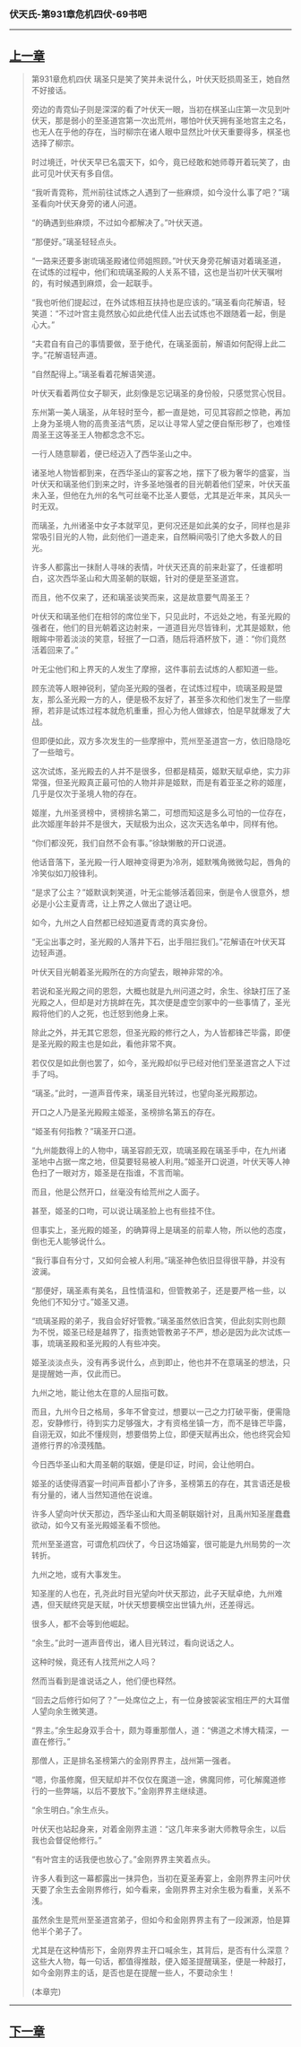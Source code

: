 ### 伏天氏-第931章危机四伏-69书吧

--------
[上一章](./9c751c618ea39009008b2b2f45b8de14.md)
--------


>
>
>
>第931章危机四伏
>璃圣只是笑了笑并未说什么，叶伏天贬损周圣王，她自然不好接话。
>
>旁边的青霓仙子则是深深的看了叶伏天一眼，当初在棋圣山庄第一次见到叶伏天，那是弱小的至圣道宫第一次出荒州，哪怕叶伏天拥有圣地宫主之名，也无人在乎他的存在，当时柳宗在诸人眼中显然比叶伏天重要得多，棋圣也选择了柳宗。
>
>时过境迁，叶伏天早已名震天下，如今，竟已经敢和她师尊开着玩笑了，由此可见叶伏天有多自信。
>
>“我听青霓称，荒州前往试炼之人遇到了一些麻烦，如今没什么事了吧？”璃圣看向叶伏天身旁的诸人问道。
>
>“的确遇到些麻烦，不过如今都解决了。”叶伏天道。
>
>“那便好。”璃圣轻轻点头。
>
>“一路来还要多谢琉璃圣殿诸位师姐照顾。”叶伏天身旁花解语对着璃圣道，在试炼的过程中，他们和琉璃圣殿的人关系不错，这也是当初叶伏天嘱咐的，有时候遇到麻烦，会一起联手。
>
>“我也听他们提起过，在外试炼相互扶持也是应该的。”璃圣看向花解语，轻笑道：“不过叶宫主竟然放心如此绝代佳人出去试炼也不跟随着一起，倒是心大。”
>
>“夫君自有自己的事情要做，至于绝代，在璃圣面前，解语如何配得上此二字。”花解语轻声道。
>
>“自然配得上。”璃圣看着花解语笑道。
>
>叶伏天看着两位女子聊天，此刻像是忘记璃圣的身份般，只感觉赏心悦目。
>
>东州第一美人璃圣，从年轻时至今，都一直是她，可见其容颜之惊艳，再加上身为圣境人物的高贵圣洁气质，足以让寻常人望之便自惭形秽了，也难怪周圣王这等圣王人物都念念不忘。
>
>一行人随意聊着，便已经迈入了西华圣山之中。
>
>诸圣地人物皆都到来，在西华圣山的宴客之地，摆下了极为奢华的盛宴，当叶伏天和璃圣他们到来之时，许多圣地强者的目光朝着他们望来，叶伏天虽未入圣，但他在九州的名气可丝毫不比圣人要低，尤其是近年来，其风头一时无双。
>
>而璃圣，九州诸圣中女子本就罕见，更何况还是如此美的女子，同样也是非常吸引目光的人物，此刻他们一道走来，自然瞬间吸引了绝大多数人的目光。
>
>许多人都露出一抹耐人寻味的表情，叶伏天还真的前来赴宴了，任谁都明白，这次西华圣山和大周圣朝的联姻，针对的便是至圣道宫。
>
>而且，他不仅来了，还和璃圣谈笑而来，这是故意要气周圣王？
>
>叶伏天和璃圣他们在相邻的席位坐下，只见此时，不远处之地，有圣光殿的强者在，他们的目光朝着这边射来，一道道目光尽皆锋利，尤其是姬默，他眼眸中带着淡淡的笑意，轻抿了一口酒，随后将酒杯放下，道：“你们竟然活着回来了。”
>
>叶无尘他们和上界天的人发生了摩擦，这件事前去试炼的人都知道一些。
>
>顾东流等人眼神锐利，望向圣光殿的强者，在试炼过程中，琉璃圣殿是盟友，那么圣光殿一方的人，便是极不友好了，甚至多次和他们发生了一些摩擦，若非是试炼过程本就危机重重，担心为他人做嫁衣，怕是早就爆发了大战。
>
>但即便如此，双方多次发生的一些摩擦中，荒州至圣道宫一方，依旧隐隐吃了一些暗亏。
>
>这次试炼，圣光殿去的人并不是很多，但都是精英，姬默天赋卓绝，实力非常强，但圣光殿真正最可怕的人物并非是姬默，而是有着亚圣之称的姬崖，几乎是仅次于圣境人物的存在。
>
>姬崖，九州圣贤榜中，贤榜排名第二，可想而知这是多么可怕的一位存在，此次姬崖年龄并不是很大，天赋极为出众，这次天选名单中，同样有他。
>
>“你们都没死，我们自然不会有事。”徐缺懒散的开口说道。
>
>他话音落下，圣光殿一行人眼神变得更为冷冽，姬默嘴角微微勾起，唇角的冷笑似如刀般锋利。
>
>“是求了公主？”姬默讽刺笑道，叶无尘能够活着回来，倒是令人很意外，想必是小公主夏青鸢，让上界之人做出了退让吧。
>
>如今，九州之人自然都已经知道夏青鸢的真实身份。
>
>“无尘出事之时，圣光殿的人落井下石，出手阻拦我们。”花解语在叶伏天耳边轻声道。
>
>叶伏天目光朝着圣光殿所在的方向望去，眼神非常的冷。
>
>若说和圣光殿之间的恩怨，大概也就是九州问道之时，余生、徐缺打压了圣光殿之人，但却是对方挑衅在先，其次便是虚空剑冢中的一些事情了，圣光殿将他们的人之死，也迁怒到他身上来。
>
>除此之外，并无其它恩怨，但圣光殿的修行之人，为人皆都锋芒毕露，即便是圣光殿的殿主也是如此，看他非常不爽。
>
>若仅仅是如此倒也罢了，如今，圣光殿却似乎已经对他们至圣道宫之人下过手了吗。
>
>“璃圣。”此时，一道声音传来，璃圣目光转过，也望向圣光殿那边。
>
>开口之人乃是圣光殿殿主姬圣，圣榜排名第五的存在。
>
>“姬圣有何指教？”璃圣开口道。
>
>“九州能数得上的人物中，璃圣容颜无双，琉璃圣殿在璃圣手中，在九州诸圣地中占据一席之地，但莫要轻易被人利用。”姬圣开口说道，叶伏天等人神色扫了一眼对方，姬圣是在指谁，不言而喻。
>
>而且，他是公然开口，丝毫没有给荒州之人面子。
>
>甚至，姬圣的口吻，可以说让璃圣脸上也有些挂不住。
>
>但事实上，圣光殿的姬圣，的确算得上是璃圣的前辈人物，所以他的态度，倒也无人能够说什么。
>
>“我行事自有分寸，又如何会被人利用。”璃圣神色依旧显得很平静，并没有波澜。
>
>“那便好，璃圣素有美名，且性情温和，但管教弟子，还是要严格一些，以免他们不知分寸。”姬圣又道。
>
>“琉璃圣殿的弟子，我自会好好管教。”璃圣虽然依旧含笑，但此刻实则也颇为不悦，姬圣已经是越界了，指责她管教弟子不严，想必是因为此次试炼一事，琉璃圣殿和圣光殿的人有些冲突。
>
>姬圣淡淡点头，没有再多说什么，点到即止，他也并不在意璃圣的想法，只是提醒她一声，仅此而已。
>
>九州之地，能让他太在意的人屈指可数。
>
>而且，九州今日之格局，多年不曾变过，想要以一己之力打破平衡，便需隐忍，安静修行，待到实力足够强大，才有资格坐镇一方，而不是锋芒毕露，自诩无双，如此不懂规则，想要借势上位，即便天赋再出众，他也终究会知道修行界的冷漠残酷。
>
>今日西华圣山和大周圣朝的联姻，便是印证，时间，会让他明白。
>
>姬圣的话使得酒宴一时间声音都小了许多，圣榜第五的存在，其言语还是极有分量的，诸人当然知道他在说谁。
>
>许多人望向叶伏天那边，西华圣山和大周圣朝联姻针对，且禹州知圣崖蠢蠢欲动，如今又有圣光殿姬圣看不惯他。
>
>荒州至圣道宫，可谓危机四伏了，今日这场婚宴，很可能是九州局势的一次转折。
>
>九州之地，或有大事发生。
>
>知圣崖的人也在，孔尧此时目光望向叶伏天那边，此子天赋卓绝，九州难遇，但天赋终究是天赋，叶伏天想要横空出世镇九州，还差得远。
>
>很多人，都不会等到他崛起。
>
>“余生。”此时一道声音传出，诸人目光转过，看向说话之人。
>
>这种时候，竟还有人找荒州之人吗？
>
>然而当看到是谁说话之人，他们便也释然。
>
>“回去之后修行如何了？”一处席位之上，有一位身披袈裟宝相庄严的大耳僧人望向余生微笑道。
>
>“界主。”余生起身双手合十，颇为尊重那僧人，道：“佛道之术博大精深，一直在修行。”
>
>那僧人，正是排名圣榜第六的金刚界界主，战州第一强者。
>
>“嗯，你虽修魔，但天赋却并不仅仅在魔道一途，佛魔同修，可化解魔道修行的一些弊端，以后不要放下。”金刚界界主继续道。
>
>“余生明白。”余生点头。
>
>叶伏天也站起身来，对着金刚界主道：“这几年来多谢大师教导余生，以后我也会督促他修行。”
>
>“有叶宫主的话我便也放心了。”金刚界界主笑着点头。
>
>许多人看到这一幕都露出一抹异色，当初在夏圣寿宴上，金刚界界主问叶伏天要了余生去金刚界修行，如今看来，金刚界界主对余生极为看重，关系不浅。
>
>虽然余生是荒州至圣道宫弟子，但如今和金刚界界主有了一段渊源，怕是算他半个弟子了。
>
>尤其是在这种情形下，金刚界界主开口喊余生，其背后，是否有什么深意？
>这些大人物，每一句话，都值得推敲，便入姬圣提醒璃圣，便是一种敲打，如今金刚界主的话，是否也是在提醒一些人，不要动余生！
>
>(本章完)
>
>

--------
[下一章](./a7bea6f45d3c8253ce62527b57fd7812.md)
--------

